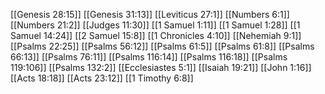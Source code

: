 [[Genesis 28:15]]
[[Genesis 31:13]]
[[Leviticus 27:1]]
[[Numbers 6:1]]
[[Numbers 21:2]]
[[Judges 11:30]]
[[1 Samuel 1:11]]
[[1 Samuel 1:28]]
[[1 Samuel 14:24]]
[[2 Samuel 15:8]]
[[1 Chronicles 4:10]]
[[Nehemiah 9:1]]
[[Psalms 22:25]]
[[Psalms 56:12]]
[[Psalms 61:5]]
[[Psalms 61:8]]
[[Psalms 66:13]]
[[Psalms 76:11]]
[[Psalms 116:14]]
[[Psalms 116:18]]
[[Psalms 119:106]]
[[Psalms 132:2]]
[[Ecclesiastes 5:1]]
[[Isaiah 19:21]]
[[John 1:16]]
[[Acts 18:18]]
[[Acts 23:12]]
[[1 Timothy 6:8]]
